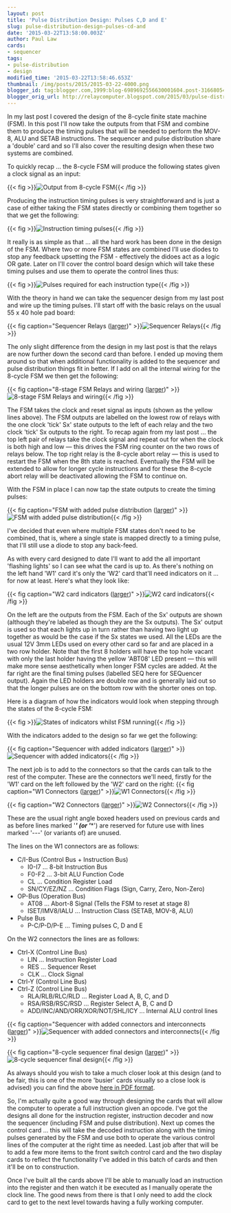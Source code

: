 ```yaml
---
layout: post
title: 'Pulse Distribution Design: Pulses C,D and E'
slug: pulse-distribution-design-pulses-cd-and
date: '2015-03-22T13:58:00.003Z'
author: Paul Law
cards:
- sequencer
tags:
- pulse-distribution
- design
modified_time: '2015-03-22T13:58:46.653Z'
thumbnail: /img/posts/2015/2015-03-22-4000.png
blogger_id: tag:blogger.com,1999:blog-6989692556630001604.post-3166805450612640254
blogger_orig_url: http://relaycomputer.blogspot.com/2015/03/pulse-distribution-design-pulses-cd-and.html
---
```


In my last post I covered the design of the 8-cycle finite state 
machine (FSM). In this post I'll now take the outputs from that FSM and 
combine them to produce the timing pulses that will be needed to perform the 
MOV-8, ALU and SETAB instructions. The sequencer and pulse distribution share 
a 'double' card and so I'll also cover the resulting design when these two 
systems are combined.

To quickly recap ... the 8-cycle FSM will 
produce the following states given a clock signal as an input:

{{< fig >}}![Output from 8-cycle FSM](/img/posts/2015/2015-03-22-0000.png){{< /fig >}}

Producing the 
instruction timing pulses is very straightforward and is just a case of either 
taking the FSM states directly or combining them together so that we get the 
following:

{{< fig >}}![Instruction timing pulses](/img/posts/2015/2015-03-22-0001.png){{< /fig >}}

It really is 
as simple as that ... all the hard work has been done in the design of the 
FSM. Where two or more FSM states are combined I'll use diodes to stop any 
feedback upsetting the FSM - effectively the didoes act as a logic OR gate. 
Later on I'll cover the control board design which will take these timing 
pulses and use them to operate the control lines thus:

{{< fig >}}![Pulses required for each instruction type](/img/posts/2015/2015-03-22-0002.png){{< /fig >}}

With the theory in hand we can take the sequencer design from my 
last post and wire up the timing pulses. I'll start off with the basic relays 
on the usual 55 x 40 hole pad board:

{{< fig caption="Sequencer Relays ([larger](/img/posts/2015/2015-03-22-1000.png))" >}}![Sequencer Relays](/img/posts/2015/2015-03-22-0003.png){{< /fig >}}

The only slight 
difference from the design in my last post is that the relays are now further 
down the second card than before. I ended up moving them around so that when 
additional functionality is added to the sequencer and pulse distribution 
things fit in better. If I add on all the internal wiring for the 8-cycle FSM 
we then get the following:

{{< fig caption="8-stage FSM Relays and wiring ([larger](/img/posts/2015/2015-03-22-1001.png))" >}}![8-stage FSM Relays and wiring](/img/posts/2015/2015-03-22-0004.png){{< /fig >}}

The FSM 
takes the clock and reset signal as inputs (shown as the yellow lines above). 
The FSM outputs are labelled on the lowest row of relays with the one clock 
'tick' Sx' state outputs to the left of each relay and the two clock 'tick' Sx 
outputs to the right. To recap again from my last post ... the top left pair 
of relays take the clock signal and repeat out for when the clock is both high 
and low — this drives the FSM ring counter on the two rows of relays below. 
The top right relay is the 8-cycle abort relay — this is used to restart the 
FSM when the 8th state is reached. Eventually the FSM will be extended to 
allow for longer cycle instructions and for these the 8-cycle abort relay will 
be deactivated allowing the FSM to continue on.

With the FSM in 
place I can now tap the state outputs to create the timing pulses:

{{< fig caption="FSM with added pulse distribution ([larger](/img/posts/2015/2015-03-22-1002.png))" >}}![FSM with added pulse distribution](/img/posts/2015/2015-03-22-0005.png){{< /fig >}}

I've 
decided that even where multiple FSM states don't need to be combined, that 
is, where a single state is mapped directly to a timing pulse, that I'll still 
use a diode to stop any back-feed.

As with every card designed to 
date I'll want to add the all important 'flashing lights' so I can see what 
the card is up to. As there's nothing on the left hand 'W1' card it's only the 
'W2' card that'll need indicators on it ... for now at least. Here's what they 
look like:

{{< fig caption="W2 card indicators ([larger](/img/posts/2015/2015-03-22-1003.png))" >}}![W2 card indicators](/img/posts/2015/2015-03-22-0006.png){{< /fig >}}

On the left are the 
outputs from the FSM. Each of the Sx' outputs are shown (although they're 
labeled as though they are the Sx outputs). The Sx' output is used so that 
each lights up in turn rather than having two light up together as would be 
the case if the Sx states we used. All the LEDs are the usual 12V 3mm LEDs 
used on every other card so far and are placed in a two row holder. Note that 
the first 8 holders will have the top hole vacant with only the last holder 
having the yellow 'ABT08' LED present — this will make more sense 
aesthetically when longer FSM cycles are added. At the far right are the final 
timing pulses (labelled SEQ here for SEQuencer output). Again the LED holders 
are double row and is generally laid out so that the longer pulses are on the 
bottom row with the shorter ones on top.

Here is a diagram of how 
the indicators would look when stepping through the states of the 8-cycle 
FSM:

{{< fig >}}![States of indicators whilst FSM running](/img/posts/2015/2015-03-22-0007.png){{< /fig >}}

With the indicators added to the design so far we get the 
following:

{{< fig caption="Sequencer with added indicators ([larger](/img/posts/2015/2015-03-22-1004.png))" >}}![Sequencer with added indicators](/img/posts/2015/2015-03-22-0008.png){{< /fig >}}

The 
next job is to add to the connectors so that the cards can talk to the rest of 
the computer. These are the connectors we'll need, firstly for the 'W1' card 
on the left followed by the 'W2' card on the right:
{{< fig caption="W1 Connectors ([larger](/img/posts/2015/2015-03-22-1005.png))" >}}![W1 Connectors](/img/posts/2015/2015-03-22-0009.png){{< /fig >}}

{{< fig caption="W2 Connectors ([larger](/img/posts/2015/2015-03-22-1006.png))" >}}![W2 Connectors](/img/posts/2015/2015-03-22-0010.png){{< /fig >}}

These are the usual right 
angle boxed headers used on previous cards and as before lines marked '***' 
(or '****') are reserved for future use with lines marked '---' (or variants 
of) are unused.

The lines on the W1 connectors are as follows:

* C/I-Bus (Control Bus + Instruction Bus)
  * I0-I7 ... 8-bit Instruction Bus
  * F0-F2 ... 3-bit ALU Function Code
  * CL ... Condition Register Load
  * SN/CY/EZ/NZ ... Condition Flags (Sign, Carry, Zero, Non-Zero)
* OP-Bus (Operation Bus)
  * AT08 ... Abort-8 Signal (Tells the FSM to reset at stage 8)
  * ISET/IMV8/IALU ... Instruction Class (SETAB, MOV-8, ALU)
* Pulse Bus
  * P-C/P-D/P-E ... Timing pulses C, D and E
  
On the W2 connectors the lines are as follows:

* Ctrl-X (Control Line Bus)
  * LIN ... Instruction Register Load
  * RES ... Sequencer Reset
  * CLK ... Clock Signal
* Ctrl-Y (Control Line Bus)
* Ctrl-Z (Control Line Bus)
  * RLA/RLB/RLC/RLD ... Register Load A, B, C, and D
  * RSA/RSB/RSC/RSD ... Register Select A, B, C and D
  * ADD/INC/AND/ORR/XOR/NOT/SHL/ICY ... Internal ALU control lines

{{< fig caption="Sequencer with added connectors and interconnects ([larger](/img/posts/2015/2015-03-22-1007.png))" >}}![Sequencer with added connectors and interconnects](/img/posts/2015/2015-03-22-0011.png){{< /fig >}}

{{< fig caption="8-cycle sequencer final design ([larger](/img/posts/2015/2015-03-22-1008.png))" >}}![8-cycle sequencer final design](/img/posts/2015/2015-03-22-0012.png){{< /fig >}}

As 
always should you wish to take a much closer look at this design (and to be 
fair, this is one of the more 'busier' cards visually so a close look is 
advised) you can find the above [here in PDF format](/pdf/sequencer-1.pdf).


So, I'm actually quite a good way through designing the cards 
that will allow the computer to operate a full instruction given an opcode. 
I've got the designs all done for the instruction register, instruction 
decoder and now the sequencer (including FSM and pulse distribution). Next up 
comes the control card ... this will take the decoded instruction along with 
the timing pulses generated by the FSM and use both to operate the various 
control lines of the computer at the right time as needed. Last job after that 
will be to add a few more items to the front switch control card and the two 
display cards to reflect the functionality I've added in this batch of cards 
and then it'll be on to construction.

Once I've built all the cards 
above I'll be able to manually load an instruction into the register and then 
watch it be executed as I manually operate the clock line. The good news from 
there is that I only need to add the clock card to get to the next level 
towards having a fully working computer.

 